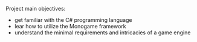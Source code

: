 Project main objectives:
  - get familiar with the C# programming language
  - lear how to utilize the Monogame framework
  - understand the minimal requirements and intricacies of a game engine
